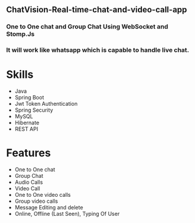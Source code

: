 ## ChatVision-Real-time-chat-and-video-call-app
### One to One chat and Group Chat Using WebSocket and Stomp.Js
### It will work like whatsapp which is capable to handle live chat.
# Skills
- Java
- Spring Boot
- Jwt Token Authentication
- Spring Security
- MySQL
- Hibernate
- REST API
# Features
- One to One chat
- Group Chat
- Audio Calls 
- Video Call
- One to One video calls
- Group video calls
- Message Editing and delete
- Online, Offline (Last Seen), Typing Of User 
